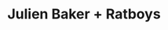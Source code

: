 ---
layout: post
category: concert
title: Julien Baker + Ratboys
artists: 
- Julien Baker
- Ratboys
place: 
- Trabendo
country: France
city: Paris
---